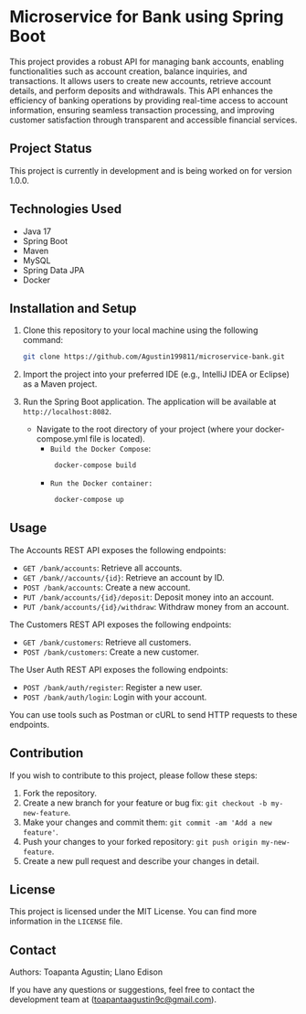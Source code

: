 # Microservice for Bank using Spring Boot

This project provides a robust API for managing bank accounts, enabling functionalities such as account creation, balance inquiries, and transactions. It allows users to create new accounts, retrieve account details, and perform deposits and withdrawals. This API enhances the efficiency of banking operations by providing real-time access to account information, ensuring seamless transaction processing, and improving customer satisfaction through transparent and accessible financial services.

## Project Status

This project is currently in development and is being worked on for version 1.0.0.

## Technologies Used

- Java 17
- Spring Boot
- Maven
- MySQL
- Spring Data JPA
- Docker

## Installation and Setup

1. Clone this repository to your local machine using the following command:
    ```bash
    git clone https://github.com/Agustin199811/microservice-bank.git

2. Import the project into your preferred IDE (e.g., IntelliJ IDEA or Eclipse) as a Maven project.

3. Run the Spring Boot application. The application will be available at `http://localhost:8082`.
    - Navigate to the root directory of your project (where your docker-compose.yml file is located).
        - `Build the Docker Compose`:
            ```bash
             docker-compose build
        - `Run the Docker container:`
            ```bash
             docker-compose up

## Usage


The Accounts REST API exposes the following endpoints:

- `GET /bank/accounts`: Retrieve all accounts.
- `GET /bank//accounts/{id}`: Retrieve an account by ID.
- `POST /bank/accounts`: Create a new account.
- `PUT /bank/accounts/{id}/deposit`: Deposit money into an account.
- `PUT /bank/accounts/{id}/withdraw`: Withdraw money from an account.

The Customers REST API exposes the following endpoints:

- `GET /bank/customers`: Retrieve all customers.
- `POST /bank/customers`: Create a new customer.

The User Auth REST API exposes the following endpoints:

- `POST /bank/auth/register`: Register a new user.
- `POST /bank/auth/login`: Login with your account.

You can use tools such as Postman or cURL to send HTTP requests to these endpoints.

## Contribution

If you wish to contribute to this project, please follow these steps:

1. Fork the repository.
2. Create a new branch for your feature or bug fix: `git checkout -b my-new-feature`.
3. Make your changes and commit them: `git commit -am 'Add a new feature'`.
4. Push your changes to your forked repository: `git push origin my-new-feature`.
5. Create a new pull request and describe your changes in detail.

## License

This project is licensed under the MIT License. You can find more information in the `LICENSE` file.

## Contact
Authors: Toapanta Agustin; Llano Edison

If you have any questions or suggestions, feel free to contact the development team at (toapantaagustin9c@gmail.com).

